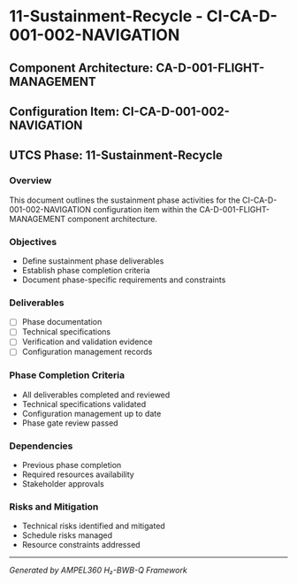 # 11-Sustainment-Recycle - CI-CA-D-001-002-NAVIGATION

## Component Architecture: CA-D-001-FLIGHT-MANAGEMENT
## Configuration Item: CI-CA-D-001-002-NAVIGATION
## UTCS Phase: 11-Sustainment-Recycle

### Overview
This document outlines the sustainment phase activities for the CI-CA-D-001-002-NAVIGATION configuration item within the CA-D-001-FLIGHT-MANAGEMENT component architecture.

### Objectives
- Define sustainment phase deliverables
- Establish phase completion criteria
- Document phase-specific requirements and constraints

### Deliverables
- [ ] Phase documentation
- [ ] Technical specifications
- [ ] Verification and validation evidence
- [ ] Configuration management records

### Phase Completion Criteria
- All deliverables completed and reviewed
- Technical specifications validated
- Configuration management up to date
- Phase gate review passed

### Dependencies
- Previous phase completion
- Required resources availability
- Stakeholder approvals

### Risks and Mitigation
- Technical risks identified and mitigated
- Schedule risks managed
- Resource constraints addressed

---
*Generated by AMPEL360 H₂-BWB-Q Framework*
